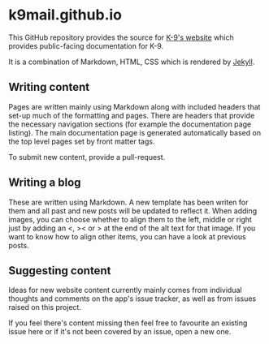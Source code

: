 # k9mail.github.io

This GitHub repository provides the source for [K-9's website](https://k9mail.app) which provides public-facing documentation for K-9.

It is a combination of Markdown, HTML, CSS which is rendered by [Jekyll](https://jekyllrb.com/).

## Writing content

Pages are written mainly using Markdown along with included headers that set-up much of the formatting and pages. 
There are headers that provide the necessary navigation sections (for example the documentation page listing).
The main documentation page is generated automatically based on the top level pages set by front matter tags.

To submit new content, provide a pull-request.

## Writing a blog

These are written using Markdown. A new template has been writen for them and all past and new posts will be updated to reflect it.
When adding images, you can choose whether to align them to the left, middle or right just by adding an <, >< or > at the end of the alt text for that image. If you want to know how to align other items, you can have a look at previous posts. 

## Suggesting content

Ideas for new website content currently mainly comes from individual thoughts and comments on the app's issue tracker, as well as from issues raised on this project.

If you feel there's content missing then feel free to favourite an existing issue here or if it's not been covered by an issue, open a new one.

